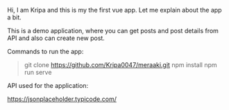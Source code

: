 Hi, I am Kripa and this is my the first vue app.
Let me explain about the app a bit.

This is a demo application, where you can get posts and post details
from API and also can create new post.

Commands to run the app:

> git clone https://github.com/Kripa0047/meraaki.git
> npm install
> npm run serve

API used for the application:

https://jsonplaceholder.typicode.com/
